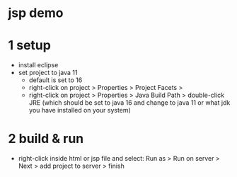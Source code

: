 # jsp demo

# 1 setup
* install eclipse
* set project to java 11
	* default is set to 16
	* right-click on project > Properties > Project Facets > 
	* right-click on project > Properties > Java Build Path > double-click JRE (which should be set to java 16 and change to java 11 or what jdk you have installed on your system)

# 2 build & run
* right-click inside html or jsp file and select: Run as > Run on server > Next > add project to server > finish


